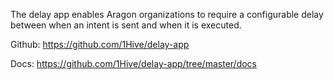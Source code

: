 The delay app enables Aragon organizations to require a configurable delay between when an intent is sent and when it is executed.

Github: https://github.com/1Hive/delay-app

Docs: https://github.com/1Hive/delay-app/tree/master/docs
